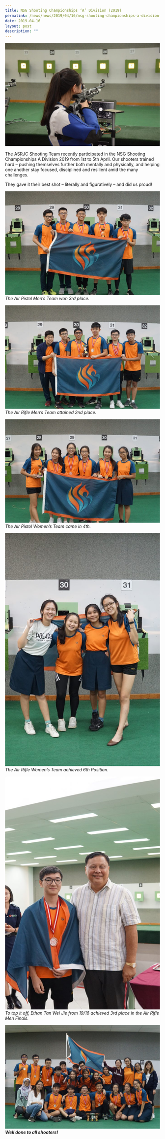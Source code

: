 ```yaml
---
title: NSG Shooting Championships ‘A’ Division (2019)
permalink: /news/news/2019/04/16/nsg-shooting-championships-a-division-2019/
date: 2019-04-16
layout: post
description: ""
---
```

![](/images/Jovyne-in-action-Chuan-Wang-Derek-Foo-1024x678.jpg)

The ASRJC Shooting Team recently participated in the NSG Shooting Championships A Division 2019 from 1st to 5th April. Our shooters trained hard – pushing themselves further both mentally and physically, and helping one another stay focused, disciplined and resilient amid the many challenges.

They gave it their best shot – literally and figuratively – and did us proud!

![](/images/Air-Pistol-Men-Chuan-Wang-Derek-Foo-1024x683.jpg) 
_The Air Pistol Men’s Team won 3rd place._

![](/images/Air-Rifle-Men-Chuan-Wang-Derek-Foo-1024x683.jpg)
_The Air Rifle Men’s Team attained 2nd place._

![](/images/Air-Pistol-Girls-Chuan-Wang-Derek-Foo-1024x683.jpg)
_The Air Pistol Women’s Team came in 4th._

![](/images/Air-Rifle-Girls-Chuan-Wang-Derek-Foo-e1555376911776-683x1024.jpg)
_The Air Rifle Women’s Team achieved 6th Position._

![](/images/Ethan-Chuan-Wang-Derek-Foo-e1555376494615-683x1024.jpg)
_To top it off, Ethan Tan Wei Jie from 19/16 achieved 3rd place in the Air Rifle Men Finals._

![](/images/Shooting-Team-2019-Chuan-Wang-Derek-Foo-1024x683.jpg)
**_Well done to all shooters!_**